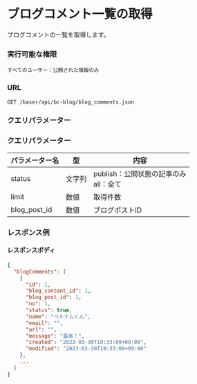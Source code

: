 # ブログコメント一覧の取得

ブログコメントの一覧を取得します。

### 実行可能な権限
```
すべてのユーザー：公開された情報のみ
```

### URL
```
GET /baser/api/bc-blog/blog_comments.json
``` 

### クエリパラメーター

### クエリパラメーター

| パラメーター名 | 型 | 内容                          |
| --- | --- |-----------------------------|
| status | 文字列 | publish：公開状態の記事のみ<br>all：全て |
| limit | 数値 | 取得件数                        |
| blog_post_id | 数値 | ブログポストID                    |

### レスポンス例
#### レスポンスボディ
```json
{
  "blogComments": [
    {
      "id": 1,
      "blog_content_id": 1,
      "blog_post_id": 1,
      "no": 1,
      "status": true,
      "name": "ベトナムくん",
      "email": "",
      "url": "",
      "message": "最高！",
      "created": "2023-03-30T19:33:00+09:00",
      "modified": "2023-03-30T19:33:00+09:00"
    },
    ...
  ]
}

```
